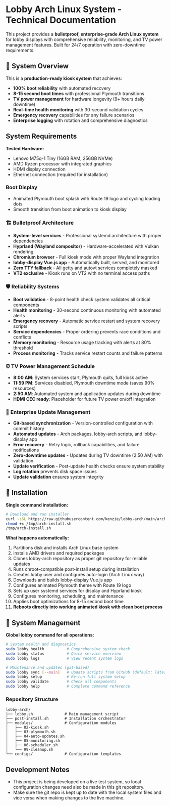 # Lobby Arch Linux System - Technical Documentation

This project provides a **bulletproof, enterprise-grade Arch Linux system** for lobby displays with comprehensive reliability, monitoring, and TV power management features. Built for 24/7 operation with zero-downtime requirements.

## 🎯 System Overview

This is a **production-ready kiosk system** that achieves:
- **100% boot reliability** with automated recovery
- **8-15 second boot times** with professional Plymouth transitions
- **TV power management** for hardware longevity (9+ hours daily downtime)
- **Real-time health monitoring** with 30-second validation cycles
- **Emergency recovery** capabilities for any failure scenarios
- **Enterprise logging** with rotation and comprehensive diagnostics

## System Requirements

**Tested Hardware:**
- Lenovo M75q-1 Tiny (16GB RAM, 256GB NVMe)
- AMD Ryzen processor with integrated graphics
- HDMI display connection
- Ethernet connection (required for installation)

### Boot Display
- Animated Plymouth boot splash with Route 19 logo and cycling loading dots
- Smooth transition from boot animation to kiosk display

### 🏗️ **Bulletproof Architecture**
- **System-level services** - Professional systemd architecture with proper dependencies
- **Hyprland (Wayland compositor)** - Hardware-accelerated with Vulkan rendering
- **Chromium browser** - Full kiosk mode with proper Wayland integration
- **lobby-display Vue.js app** - Automatically built, served, and monitored
- **Zero TTY fallback** - All getty and autovt services completely masked
- **VT2 exclusive** - Kiosk runs on VT2 with no terminal access paths

### 🛡️ **Reliability Systems**
- **Boot validation** - 8-point health check system validates all critical components
- **Health monitoring** - 30-second continuous monitoring with automated alerts  
- **Emergency recovery** - Automatic service restart and system recovery scripts
- **Service dependencies** - Proper ordering prevents race conditions and conflicts
- **Memory monitoring** - Resource usage tracking with alerts at 80% threshold
- **Process monitoring** - Tracks service restart counts and failure patterns

### ⏰ **TV Power Management Schedule**
- **8:00 AM**: System services start, Plymouth quits, full kiosk active
- **11:59 PM**: Services disabled, Plymouth downtime mode (saves 90% resources)
- **2:50 AM**: Automated system and application updates during downtime
- **HDMI CEC ready**: Placeholder for future TV power on/off integration

### 🔄 **Enterprise Update Management**
- **Git-based synchronization** - Version-controlled configuration with commit history
- **Automated updates** - Arch packages, lobby-arch scripts, and lobby-display app
- **Error recovery** - Retry logic, rollback capabilities, and failure notifications
- **Zero-downtime updates** - Updates during TV downtime (2:50 AM) with validation
- **Update verification** - Post-update health checks ensure system stability
- **Log rotation** prevents disk space issues
- **Update validation** ensures system integrity

## 🚀 Installation

**Single command installation:**

```bash
# Download and run installer
curl -sSL https://raw.githubusercontent.com/kenzie/lobby-arch/main/arch-install.sh -o /tmp/arch-install.sh
chmod +x /tmp/arch-install.sh
/tmp/arch-install.sh
```

**What happens automatically:**
1. Partitions disk and installs Arch Linux base system
2. Installs AMD drivers and required packages
3. Clones lobby-arch repository as proper git repository for reliable updates
4. Runs chroot-compatible post-install setup during installation
5. Creates lobby user and configures auto-login (Arch Linux way)
6. Downloads and builds lobby-display Vue.js app
7. Configures animated Plymouth theme with Route 19 logo
8. Sets up user systemd services for display and Hyprland kiosk
9. Configures monitoring, scheduling, and maintenance
10. Applies boot optimizations for 8-15 second boot time
11. **Reboots directly into working animated kiosk with clean boot process**

## 🔧 System Management

**Global lobby command for all operations:**

```bash
# System health and diagnostics
sudo lobby health          # Comprehensive system check
sudo lobby status          # Quick service overview
sudo lobby logs            # View recent system logs

# Maintenance and updates (git-based)
sudo lobby sync [--main]   # Update scripts from GitHub (default: latest tag, --main for main branch)
sudo lobby setup           # Re-run full system setup
sudo lobby validate        # Check all components
sudo lobby help            # Complete command reference
```

### Repository Structure
```
lobby-arch/
├── lobby.sh              # Main management script
├── post-install.sh       # Installation orchestrator
├── modules/              # Configuration modules
│   ├── 02-kiosk.sh
│   ├── 03-plymouth.sh
│   ├── 04-auto-updates.sh
│   ├── 05-monitoring.sh
│   ├── 06-scheduler.sh
│   └── 99-cleanup.sh
└── configs/              # Configuration templates
```

## Development Notes

- This project is being developed on a live test system, so local configuration changes need also be made in this git repository.
- Make sure the git repo is kept up to date with the local system files and vice versa when making changes to the live machine.

